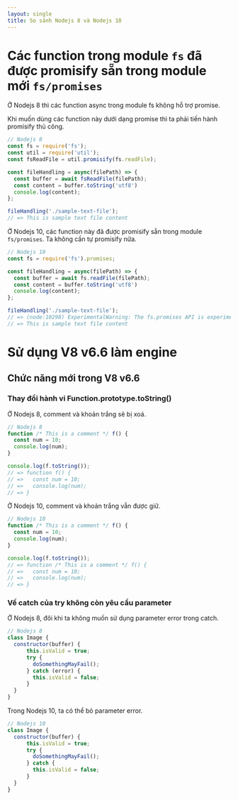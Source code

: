 ```yaml
---
layout: single
title: So sánh Nodejs 8 và Nodejs 10
---
```


# Các function trong module `fs` đã được promisify sẵn trong module mới `fs/promises`

Ở Nodejs 8 thì các function async trong module fs không hỗ trợ promise.

Khi muốn dùng các function này dưới dạng promise thì ta phải tiến hành promisify thủ công.

```js
// Nodejs 8
const fs = require('fs');
const util = require('util');
const fsReadFile = util.promisify(fs.readFile);

const fileHandling = async(filePath) => {
  const buffer = await fsReadFile(filePath);
  const content = buffer.toString('utf8')
  console.log(content);
};

fileHandling('./sample-text-file');
// => This is sample text file content
```

Ở Nodejs 10, các function này đã được promisify sẵn trong module `fs/promises`. Ta không cần tự promisify nữa.

```js
// Nodejs 10
const fs = require('fs').promises;

const fileHandling = async(filePath) => {
  const buffer = await fs.readFile(filePath);
  const content = buffer.toString('utf8')
  console.log(content);
};

fileHandling('./sample-text-file');
// => (node:10298) ExperimentalWarning: The fs.promises API is experimental
// => This is sample text file content
```

# Sử dụng V8 v6.6 làm engine

## Chức năng mới trong V8 v6.6

### Thay đổi hành vi Function.prototype.toString()

Ở Nodejs 8, comment và khoản trắng sẽ bị xoá.

```js
// Nodejs 8
function /* This is a comment */ f() {
  const num = 10;
  console.log(num);
}

console.log(f.toString());
// => function f() {
// =>   const num = 10;
// =>   console.log(num);
// => }
```

Ở Nodejs 10, comment và khoản trắng vẫn được giữ.

```js
// Nodejs 10
function /* This is a comment */ f() {
  const num = 10;
  console.log(num);
}

console.log(f.toString());
// => function /* This is a comment */ f() {
// =>   const num = 10;
// =>   console.log(num);
// => }
```

### Vế catch của try không còn yêu cầu parameter

Ở Nodejs 8, đôi khi ta không muốn sử dụng parameter error trong catch.

```js
// Nodejs 8
class Image {
  constructor(buffer) {
      this.isValid = true;
      try {
        doSomethingMayFail();
      } catch (error) {
        this.isValid = false;
      }
  }
}
```

Trong Nodejs 10, ta có thể bỏ parameter error.

```js
// Nodejs 10
class Image {
  constructor(buffer) {
      this.isValid = true;
      try {
        doSomethingMayFail();
      } catch {
        this.isValid = false;
      }
  }
}
```
